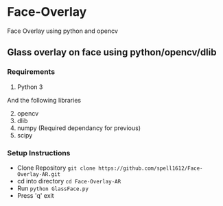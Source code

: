 # Face-Overlay
Face Overlay using python and opencv

## Glass overlay on face using python/opencv/dlib

### Requirements 
1. Python 3

And the following libraries

2. opencv 
3. dlib 
4. numpy (Required dependancy for previous) 
5. scipy

### Setup Instructions 
* Clone Repository `git clone https://github.com/spell1612/Face-Overlay-AR.git` 
* cd into directory `cd Face-Overlay-AR` 
* Run `python GlassFace.py` 
* Press 'q' exit
